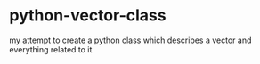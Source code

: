 # python-vector-class
my attempt to create a python class which describes a vector and everything related to it
